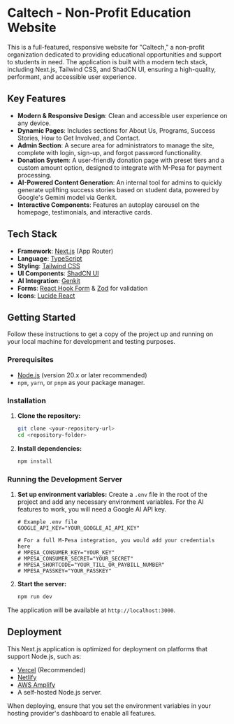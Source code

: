 # Caltech - Non-Profit Education Website

This is a full-featured, responsive website for "Caltech," a non-profit organization dedicated to providing educational opportunities and support to students in need. The application is built with a modern tech stack, including Next.js, Tailwind CSS, and ShadCN UI, ensuring a high-quality, performant, and accessible user experience.

## Key Features

- **Modern & Responsive Design**: Clean and accessible user experience on any device.
- **Dynamic Pages**: Includes sections for About Us, Programs, Success Stories, How to Get Involved, and Contact.
- **Admin Section**: A secure area for administrators to manage the site, complete with login, sign-up, and forgot password functionality.
- **Donation System**: A user-friendly donation page with preset tiers and a custom amount option, designed to integrate with M-Pesa for payment processing.
- **AI-Powered Content Generation**: An internal tool for admins to quickly generate uplifting success stories based on student data, powered by Google's Gemini model via Genkit.
- **Interactive Components**: Features an autoplay carousel on the homepage, testimonials, and interactive cards.

## Tech Stack

- **Framework**: [Next.js](https://nextjs.org/) (App Router)
- **Language**: [TypeScript](https://www.typescriptlang.org/)
- **Styling**: [Tailwind CSS](https://tailwindcss.com/)
- **UI Components**: [ShadCN UI](https://ui.shadcn.com/)
- **AI Integration**: [Genkit](https://firebase.google.com/docs/genkit)
- **Forms**: [React Hook Form](https://react-hook-form.com/) & [Zod](https://zod.dev/) for validation
- **Icons**: [Lucide React](https://lucide.dev/guide/packages/lucide-react)

## Getting Started

Follow these instructions to get a copy of the project up and running on your local machine for development and testing purposes.

### Prerequisites

- [Node.js](https://nodejs.org/) (version 20.x or later recommended)
- `npm`, `yarn`, or `pnpm` as your package manager.

### Installation

1.  **Clone the repository:**
    ```bash
    git clone <your-repository-url>
    cd <repository-folder>
    ```

2.  **Install dependencies:**
    ```bash
    npm install
    ```

### Running the Development Server

1.  **Set up environment variables:**
    Create a `.env` file in the root of the project and add any necessary environment variables. For the AI features to work, you will need a Google AI API key.
    ```env
    # Example .env file
    GOOGLE_API_KEY="YOUR_GOOGLE_AI_API_KEY"

    # For a full M-Pesa integration, you would add your credentials here
    # MPESA_CONSUMER_KEY="YOUR_KEY"
    # MPESA_CONSUMER_SECRET="YOUR_SECRET"
    # MPESA_SHORTCODE="YOUR_TILL_OR_PAYBILL_NUMBER"
    # MPESA_PASSKEY="YOUR_PASSKEY"
    ```

2.  **Start the server:**
    ```bash
    npm run dev
    ```

The application will be available at `http://localhost:3000`.

## Deployment

This Next.js application is optimized for deployment on platforms that support Node.js, such as:

-   [Vercel](https://vercel.com/) (Recommended)
-   [Netlify](https://www.netlify.com/)
-   [AWS Amplify](https://aws.amazon.com/amplify/)
-   A self-hosted Node.js server.

When deploying, ensure that you set the environment variables in your hosting provider's dashboard to enable all features.
